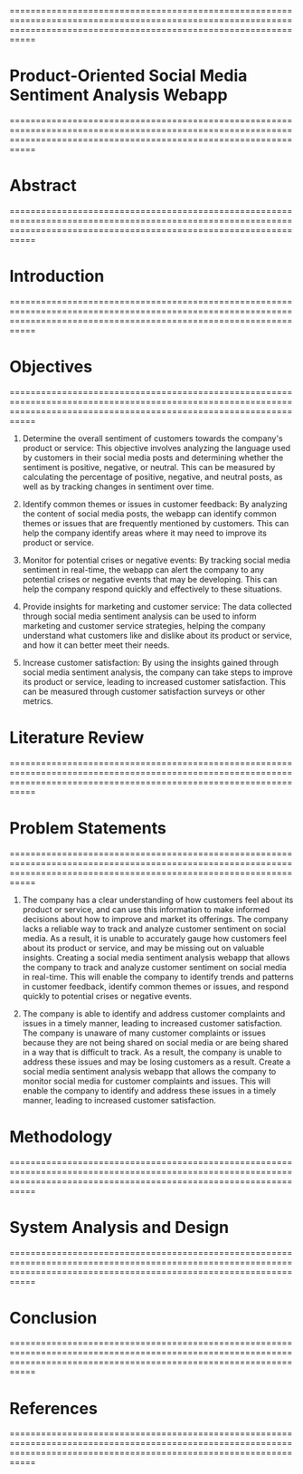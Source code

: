 =======================================================================================================================================================================
# Product-Oriented Social Media Sentiment Analysis Webapp
=======================================================================================================================================================================


# Abstract
=======================================================================================================================================================================


# Introduction
=======================================================================================================================================================================

# Objectives
=======================================================================================================================================================================
1. Determine the overall sentiment of customers towards the company's product or service: This objective involves analyzing the language used by customers in their social media posts and determining whether the sentiment is positive, negative, or neutral. This can be measured by calculating the percentage of positive, negative, and neutral posts, as well as by tracking changes in sentiment over time.

2. Identify common themes or issues in customer feedback: By analyzing the content of social media posts, the webapp can identify common themes or issues that are frequently mentioned by customers. This can help the company identify areas where it may need to improve its product or service.

3. Monitor for potential crises or negative events: By tracking social media sentiment in real-time, the webapp can alert the company to any potential crises or negative events that may be developing. This can help the company respond quickly and effectively to these situations.

4. Provide insights for marketing and customer service: The data collected through social media sentiment analysis can be used to inform marketing and customer service strategies, helping the company understand what customers like and dislike about its product or service, and how it can better meet their needs.

5. Increase customer satisfaction: By using the insights gained through social media sentiment analysis, the company can take steps to improve its product or service, leading to increased customer satisfaction. This can be measured through customer satisfaction surveys or other metrics.

# Literature Review
=======================================================================================================================================================================

# Problem Statements
=======================================================================================================================================================================
1. The company has a clear understanding of how customers feel about its product or service, and can use this information to make informed decisions about how to improve and market its offerings. The company lacks a reliable way to track and analyze customer sentiment on social media. As a result, it is unable to accurately gauge how customers feel about its product or service, and may be missing out on valuable insights. Creating a social media sentiment analysis webapp that allows the company to track and analyze customer sentiment on social media in real-time. This will enable the company to identify trends and patterns in customer feedback, identify common themes or issues, and respond quickly to potential crises or negative events.

2. The company is able to identify and address customer complaints and issues in a timely manner, leading to increased customer satisfaction. The company is unaware of many customer complaints or issues because they are not being shared on social media or are being shared in a way that is difficult to track. As a result, the company is unable to address these issues and may be losing customers as a result. Create a social media sentiment analysis webapp that allows the company to monitor social media for customer complaints and issues. This will enable the company to identify and address these issues in a timely manner, leading to increased customer satisfaction.

# Methodology
=======================================================================================================================================================================

# System Analysis and Design
=======================================================================================================================================================================

# Conclusion
=======================================================================================================================================================================

# References
=======================================================================================================================================================================
